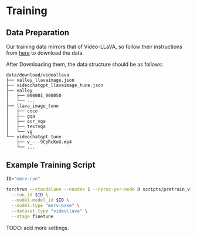 # Training

## Data Preparation
Our training data mirrors that of Video-LLaVA, so follow their instructions from [here](https://github.com/PKU-YuanGroup/Video-LLaVA/blob/main/TRAIN_AND_VALIDATE.md) to download the data.

After Downloading them, the data structure should be as follows:

```Shell
data/download/videollava
├── valley_llavaimage.json
├── videochatgpt_llavaimage_tune.json
├── valley
│   ├── 000001_000050
│   └── ...
├── llava_image_tune
│   ├── coco
│   ├── gqa
│   ├── ocr_vqa
│   ├── textvqa
│   └── vg
└── videochatgpt_tune
    ├── v_---9CpRcKoU.mp4
    └── ...
```

## Example Training Script
```sh
ID="merv-run"

torchrun --standalone --nnodes 1 --nproc-per-node 8 scripts/pretrain_video.py \
  --run_id $ID \
  --model.model_id $ID \
  --model.type "merv-base" \
  --dataset.type "videollava" \
  --stage finetune 
```

TODO: add more settings.
